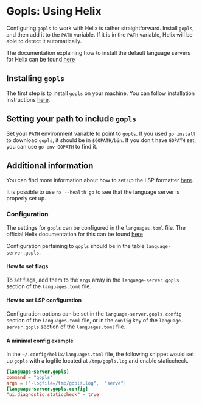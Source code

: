 # Gopls: Using Helix

Configuring `gopls` to work with Helix is rather straightforward. Install `gopls`, and then add it to the `PATH` variable. If it is in the `PATH` variable, Helix will be able to detect it automatically.

The documentation explaining how to install the default language servers for Helix can be found [here](https://github.com/helix-editor/helix/wiki/How-to-install-the-default-language-servers)

## Installing `gopls`

The first step is to install `gopls` on your machine.
You can follow installation instructions [here](https://github.com/golang/tools/tree/master/gopls#installation).

## Setting your path to include `gopls`

Set your `PATH` environment variable to point to `gopls`.
If you used `go install` to download `gopls`, it should be in `$GOPATH/bin`.
If you don't have `GOPATH` set, you can use `go env GOPATH` to find it.

## Additional information

You can find more information about how to set up the LSP formatter [here](https://github.com/helix-editor/helix/wiki/How-to-install-the-default-language-servers#autoformatting).

It is possible to use `hx --health go` to see that the language server is properly set up.

### Configuration

The settings for `gopls` can be configured in the `languages.toml` file.
The official Helix documentation for this can be found [here](https://docs.helix-editor.com/languages.html)

Configuration pertaining to `gopls` should be in the table `language-server.gopls`.

#### How to set flags

To set flags, add them to the `args` array in the `language-server.gopls` section of the `languages.toml` file.

#### How to set LSP configuration

Configuration options can be set in the `language-server.gopls.config` section of the `languages.toml` file, or in the `config` key of the `language-server.gopls` section of the `languages.toml` file.

#### A minimal config example

In the `~/.config/helix/languages.toml` file, the following snippet would set up `gopls` with a logfile located at `/tmp/gopls.log` and enable staticcheck.

```toml
[language-server.gopls]
command = "gopls"
args = ["-logfile=/tmp/gopls.log",  "serve"]
[language-server.gopls.config]
"ui.diagnostic.staticcheck" = true
```


